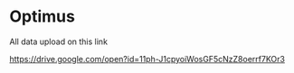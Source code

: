 # Optimus

All data upload on this link

https://drive.google.com/open?id=11ph-J1cpyoiWosGF5cNzZ8oerrf7KOr3
